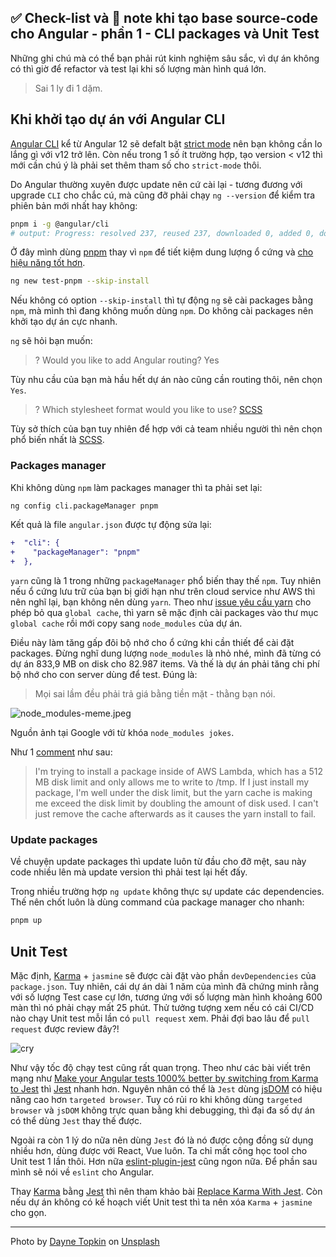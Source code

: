 ## ✅ Check-list và 📝 note khi tạo base source-code cho Angular - phần 1 - CLI packages và Unit Test

Những ghi chú mà có thể bạn phải rút kinh nghiệm sâu sắc, vì dự án không có thì giờ để refactor và test lại khi số lượng màn hình quá lớn.

>Sai 1 ly đi 1 dặm.

## Khi khởi tạo dự án với Angular CLI

[Angular CLI](https://angular.io/cli) kể từ Angular 12 sẽ defalt bật [strict mode](https://angular.io/guide/strict-mode) nên bạn không cần lo lắng gì với v12 trở lên. Còn nếu trong 1 số ít trường hợp, tạo version < v12 thì mới cần chú ý là phải set thêm tham số cho `strict-mode` thôi.

Do Angular thường xuyên được update nên cứ cài lại - tương đương với upgrade `CLI` cho chắc cú, mà cũng đỡ phải chạy `ng --version` để kiểm tra phiên bản mới nhất hay không:

```sh
pnpm i -g @angular/cli
# output: Progress: resolved 237, reused 237, downloaded 0, added 0, done
```

Ở đây mình dùng [pnpm](https://pnpm.io/) thay vì `npm` để tiết kiệm dung lượng ổ cứng và [cho hiệu năng tốt hơn](https://pnpm.io/benchmarks).

```sh
ng new test-pnpm --skip-install
```

Nếu không có option `--skip-install` thì tự động `ng` sẽ cài packages bằng `npm`, mà mình thì đang không muốn dùng `npm`. Do không cài packages nên khởi tạo dự án cực nhanh.

`ng` sẽ hỏi bạn muốn:

>? Would you like to add Angular routing? Yes

Tùy nhu cầu của bạn mà hầu hết dự án nào cũng cần routing thôi, nên chọn `Yes`.

>? Which stylesheet format would you like to use? [SCSS](https://sass-lang.com/documentation/syntax#scss)

Tùy sở thích của bạn tuy nhiên để hợp với cả team nhiều người thì nên chọn phổ biến nhất là [SCSS](https://sass-lang.com/documentation/syntax#scss).

### Packages manager

Khi không dùng `npm` làm packages manager thì ta phải set lại:

```sh
ng config cli.packageManager pnpm
```

Kết quả là file `angular.json` được tự động sửa lại:

```diff
+  "cli": {
+    "packageManager": "pnpm"
+  },
```

`yarn` cũng là 1 trong những `packageManager` phổ biến thay thế `npm`.
Tuy nhiên nếu ổ cứng lưu trữ của bạn bị giới hạn như trên cloud service như AWS thì nên nghĩ lại, bạn không nên dùng `yarn`.
Theo như [issue yêu cầu yarn](https://github.com/yarnpkg/yarn/issues/986) cho phép bỏ qua `global cache`, thì yarn sẽ mặc định cài packages vào thư mục `global cache` rồi mới copy sang `node_modules` của dự án.

Điều này làm tăng gấp đôi bộ nhớ cho ổ cứng khi cần thiết để cài đặt packages. Đừng nghĩ dung lượng `node_modules` là nhỏ nhé, mình đã từng có dự án 833,9 MB on disk cho 82.987 items.
Và thế là dự án phải tăng chi phí bộ nhớ cho con server dùng để test. Đúng là:

>Mọi sai lầm đều phải trả giá bằng tiền mặt - thằng bạn nói.

![node_modules-meme.jpeg](https://cdn.hashnode.com/res/hashnode/image/upload/v1630692609546/9dDqPhTjX.jpeg)

Nguồn ảnh tại Google với từ khóa `node_modules jokes`.

Như 1 [comment](https://github.com/yarnpkg/yarn/issues/986#issuecomment-828443754) như sau:

>I'm trying to install a package inside of AWS Lambda, which has a 512 MB disk limit and only allows me to write to /tmp. If I just install my package, I'm well under the disk limit, but the yarn cache is making me exceed the disk limit by doubling the amount of disk used. I can't just remove the cache afterwards as it causes the yarn install to fail.

### Update packages

Về chuyện update packages thì update luôn từ đầu cho đỡ mệt, sau này code nhiều lên mà update version thì phải test lại hết đấy.

Trong nhiều trường hợp `ng update` không thực sự update các dependencies. Thế nên chốt luôn là dùng command của package manager cho nhanh:

```sh
pnpm up
```

## Unit Test

Mặc định, [Karma](https://karma-runner.github.io/latest/index.html) + `jasmine` sẽ được cài đặt vào phần `devDependencies` của `package.json`.
Tuy nhiên, cái dự án dài 1 năm của mình đã chứng minh rằng với số lượng Test case cự lớn, tương ứng với số lượng màn hình khoảng 600 màn thì nó phải chạy mất 25 phút.
Thử tưởng tượng xem nếu có cái CI/CD nào chạy Unit test mỗi lần có `pull request` xem.
Phải đợi bao lâu để `pull request` được review đây?!

![cry](https://media.giphy.com/media/XoW2jShBRKkxO/giphy.gif)

Như vậy tốc độ chạy test cũng rất quan trọng.
Theo như các bài viết trên mạng như [Make your Angular tests 1000% better by switching from Karma to Jest](https://dev.to/dylanwatsonsoftware/make-your-angular-tests-1000-faster-by-switching-from-karma-to-jest-1n33) thì [Jest](https://jestjs.io/) nhanh hơn.
Nguyên nhân có thể là `Jest` dùng [jsDOM](https://github.com/jsdom/jsdom) có hiệu năng cao hơn `targeted browser`.
Tuy có rủi ro khi không dùng `targeted browser` và `jsDOM` không trực quan bằng khi debugging, thì đại đa số dự án có thể dùng `Jest` thay thế được.

Ngoài ra còn 1 lý do nữa nên dùng `Jest` đó là nó được cộng đồng sử dụng nhiều hơn, dùng được với React, Vue luôn. Ta chỉ mất công học tool cho Unit test 1 lần thôi. Hơn nữa [eslint-plugin-jest](https://github.com/jest-community/eslint-plugin-jest) cũng ngon nữa. Để phần sau mình sẽ nói về `eslint` cho Angular.

Thay [Karma](https://karma-runner.github.io/latest/index.html) bằng [Jest](https://jestjs.io/) thì nên tham khảo bài [Replace Karma With Jest](https://bjanderson.github.io/replace-karma-with-jest/).
Còn nếu dự án không có kế hoạch viết Unit test thì ta nên xóa `Karma` + `jasmine` cho gọn.

---

Photo by <a href="https://unsplash.com/@dtopkin1?utm_source=unsplash&utm_medium=referral&utm_content=creditCopyText">Dayne Topkin</a> on <a href="https://unsplash.com/s/photos/begin?utm_source=unsplash&utm_medium=referral&utm_content=creditCopyText">Unsplash</a>
